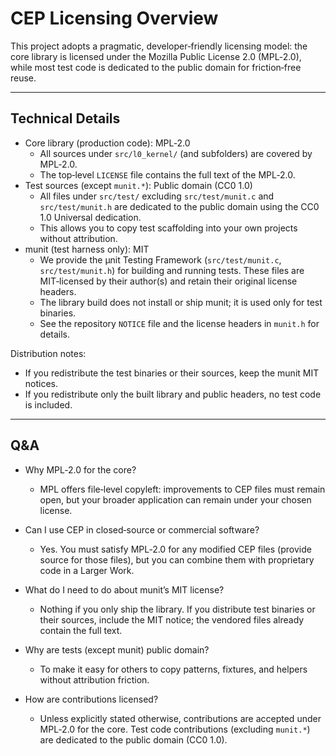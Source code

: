 # CEP Licensing Overview

This project adopts a pragmatic, developer‑friendly licensing model:
the core library is licensed under the Mozilla Public License 2.0 (MPL‑2.0),
while most test code is dedicated to the public domain for friction‑free reuse.

---

## Technical Details

- Core library (production code): MPL‑2.0
  - All sources under `src/l0_kernel/` (and subfolders) are covered by MPL‑2.0.
  - The top‑level `LICENSE` file contains the full text of the MPL‑2.0.
- Test sources (except `munit.*`): Public domain (CC0 1.0)
  - All files under `src/test/` excluding `src/test/munit.c` and `src/test/munit.h`
    are dedicated to the public domain using the CC0 1.0 Universal dedication.
  - This allows you to copy test scaffolding into your own projects without attribution.
- munit (test harness only): MIT
  - We provide the µnit Testing Framework (`src/test/munit.c`, `src/test/munit.h`) for
    building and running tests. These files are MIT‑licensed by their author(s) and
    retain their original license headers.
  - The library build does not install or ship munit; it is used only for test binaries.
  - See the repository `NOTICE` file and the license headers in `munit.h` for details.

Distribution notes:
- If you redistribute the test binaries or their sources, keep the munit MIT notices.
- If you redistribute only the built library and public headers, no test code is included.

---

## Q&A

- Why MPL‑2.0 for the core?
  - MPL offers file‑level copyleft: improvements to CEP files must remain open,
    but your broader application can remain under your chosen license.

- Can I use CEP in closed‑source or commercial software?
  - Yes. You must satisfy MPL‑2.0 for any modified CEP files (provide source for those files),
    but you can combine them with proprietary code in a Larger Work.

- What do I need to do about munit’s MIT license?
  - Nothing if you only ship the library. If you distribute test binaries or their sources,
    include the MIT notice; the vendored files already contain the full text.

- Why are tests (except munit) public domain?
  - To make it easy for others to copy patterns, fixtures, and helpers without attribution friction.

- How are contributions licensed?
  - Unless explicitly stated otherwise, contributions are accepted under MPL‑2.0 for the core.
    Test code contributions (excluding `munit.*`) are dedicated to the public domain (CC0 1.0).

